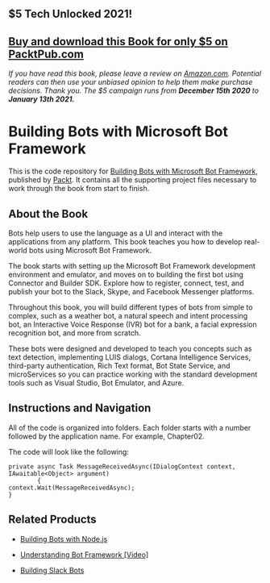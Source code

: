 ## $5 Tech Unlocked 2021!
[Buy and download this Book for only $5 on PacktPub.com](https://www.packtpub.com/product/building-bots-with-microsoft-bot-framework/9781786463104)
-----
*If you have read this book, please leave a review on [Amazon.com](https://www.amazon.com/gp/product/1786463105).     Potential readers can then use your unbiased opinion to help them make purchase decisions. Thank you. The $5 campaign         runs from __December 15th 2020__ to __January 13th 2021.__*

# Building Bots with Microsoft Bot Framework

This is the code repository for [Building Bots with Microsoft Bot Framework](https://www.packtpub.com/application-development/building-bots-microsoft-bot-framework?utm_source=github&utm_medium=repository&utm_campaign=9781786463104), published by [Packt](https://www.packtpub.com/?utm_source=github). It contains all the supporting project files necessary to work through the book from start to finish.

## About the Book
Bots help users to use the language as a UI and interact with the applications from any platform. This book teaches you how to develop real-world bots using Microsoft Bot Framework.

The book starts with setting up the Microsoft Bot Framework development environment and emulator, and moves on to building the first bot using Connector and Builder SDK. Explore how to register, connect, test, and publish your bot to the Slack, Skype, and Facebook Messenger platforms.

Throughout this book, you will build different types of bots from simple to complex, such as a weather bot, a natural speech and intent processing bot, an Interactive Voice Response (IVR) bot for a bank, a facial expression recognition bot, and more from scratch.

These bots were designed and developed to teach you concepts such as text detection, implementing LUIS dialogs, Cortana Intelligence Services, third-party authentication, Rich Text format, Bot State Service, and microServices so you can practice working with the standard development tools such as Visual Studio, Bot Emulator, and Azure.

## Instructions and Navigation
All of the code is organized into folders. Each folder starts with a number followed by the application name. For example, Chapter02.



The code will look like the following:
```
private async Task MessageReceivedAsync(IDialogContext context, IAwaitable<Object> argument)
        {
context.Wait(MessageReceivedAsync);
}

```




## Related Products
* [Building Bots with Node.js](https://www.packtpub.com/application-development/building-bots-nodejs?utm_source=github&utm_medium=repository&utm_campaign=9781786465450)

* [Understanding Bot Framework [Video]](https://www.packtpub.com/application-development/understanding-bot-framework-video?utm_source=github&utm_medium=repository&utm_campaign=9781788291323)

* [Building Slack Bots](https://www.packtpub.com/application-development/building-slack-bots?utm_source=github&utm_medium=repository&utm_campaign=9781786460806)

